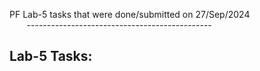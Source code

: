 PF Lab-5 tasks that were done/submitted on 27/Sep/2024 <br/>
&nbsp;&nbsp;&nbsp;&nbsp;&nbsp;&nbsp; ----------------------------------------------
## Lab-5 Tasks:

